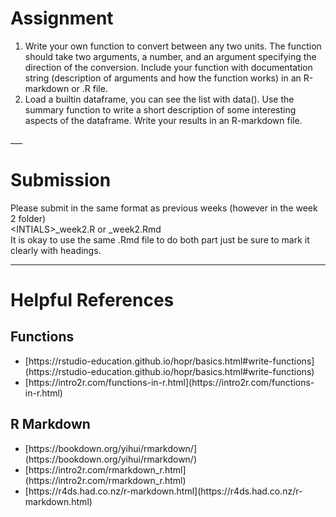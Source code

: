 # Assignment
<ol>
<li>Write your own function to convert between any two units. The function should take two arguments, a number, and an argument specifying the direction of the conversion. Include your function with documentation string (description of arguments and how the function works) in an R-markdown or .R file.</li>
<li>Load a builtin dataframe, you can see the list with data(). Use the summary function to write a short description of some interesting aspects of the dataframe. Write your results in an R-markdown file.</li>
</ol>
___

# Submission
Please submit in the same format as previous weeks (however in the week 2 folder)  <br>
\<INTIALS\>_week2.R or <INTIALS>_week2.Rmd <br>
It is okay to use the same .Rmd file to do both part just be sure to mark it clearly with headings.

___

# Helpful References 
## Functions
<ul>
<li>[https://rstudio-education.github.io/hopr/basics.html#write-functions](https://rstudio-education.github.io/hopr/basics.html#write-functions)</li>
<li>[https://intro2r.com/functions-in-r.html](https://intro2r.com/functions-in-r.html)</li>
</ul>

## R Markdown
<ul>
<li>[https://bookdown.org/yihui/rmarkdown/](https://bookdown.org/yihui/rmarkdown/)</li>
<li>[https://intro2r.com/rmarkdown_r.html](https://intro2r.com/rmarkdown_r.html)</li>
<li>[https://r4ds.had.co.nz/r-markdown.html](https://r4ds.had.co.nz/r-markdown.html)</li>
<ul>
